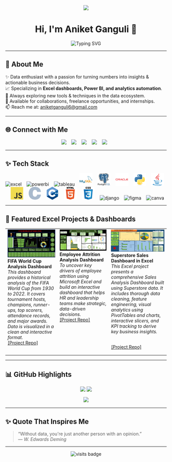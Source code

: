 <p align="center">
  <img src="https://i.ibb.co/SXqHYf4P/229223263-cf2e4b07-2615-4f87-9c38-e37600f8381a.gif" width="300"/>
</p>

<h1 align="center">Hi, I'm Aniket Ganguli 👋</h1>
<p align="center">
  <img src="https://readme-typing-svg.demolab.com?font=Fira+Code&size=24&duration=2000&pause=800&color=4AA96C&center=true&vCenter=true&repeat=true&width=800&background=FFFFFF&lines=Transforming+Raw+Data+into+Insightful+Stories;Excel+%7C+Power+BI+%7C+Data+Visualization;Let's+Build+Awesome+Dashboards+Together!" alt="Typing SVG">
</p>

---

## 💫 About Me

✨ Data enthusiast with a passion for turning numbers into insights & actionable business decisions.<br/>
📈 Specializing in <b>Excel dashboards, Power BI, and analytics automation</b>.<br/>
🔭 Always exploring new tools & techniques in the data ecosystem.<br/>
🤝 Available for collaborations, freelance opportunities, and internships.<br/>
📫 Reach me at: <a href="mailto:aniketganguli6@gmail.com">aniketganguli6@gmail.com</a>

---


## 🌐 Connect with Me

<p align="center">
  <a href="https://facebook.com/ganguli.aniket" target="_blank"><img src="https://raw.githubusercontent.com/rahuldkjain/github-profile-readme-generator/master/src/images/icons/Social/facebook.svg" height="34"/></a>&nbsp;&nbsp;&nbsp;
  <a href="https://www.instagram.com/ganguli.aniket/" target="_blank"><img src="https://raw.githubusercontent.com/rahuldkjain/github-profile-readme-generator/master/src/images/icons/Social/instagram.svg" height="34"/></a>&nbsp;&nbsp;&nbsp;
  <a href="https://www.linkedin.com/in/aniket-ganguli-aa1904271/" target="_blank"><img src="https://raw.githubusercontent.com/rahuldkjain/github-profile-readme-generator/master/src/images/icons/Social/linked-in-alt.svg" height="34"/></a>&nbsp;&nbsp;&nbsp;
  <a href="https://x.com/AniketGanguli" target="_blank"><img src="https://raw.githubusercontent.com/rahuldkjain/github-profile-readme-generator/master/src/images/icons/Social/twitter.svg" height="34"/></a>&nbsp;&nbsp;&nbsp;
  <a href="https://www.geeksforgeeks.org/user/aniketgaickz/" target="_blank"><img src="https://upload.wikimedia.org/wikipedia/commons/4/43/GeeksforGeeks.svg" height="34"/></a>&nbsp;&nbsp;&nbsp;
</p>

---

## ✨ Tech Stack

<p align="left">
  <img src="https://img.icons8.com/color/48/000000/microsoft-excel-2019.png" alt="excel" width="40" />&nbsp;&nbsp;&nbsp;
  <img src="https://img.icons8.com/color/48/000000/power-bi.png" alt="powerbi" width="40" />&nbsp;&nbsp;&nbsp;
  <img src="https://img.icons8.com/color/48/000000/tableau-software.png" alt="tableau" width="40" />&nbsp;&nbsp;&nbsp;
  <img src="https://raw.githubusercontent.com/devicons/devicon/master/icons/mysql/mysql-original-wordmark.svg" alt="mysql" width="40" />&nbsp;&nbsp;&nbsp;
  <img src="https://raw.githubusercontent.com/devicons/devicon/master/icons/postgresql/postgresql-original-wordmark.svg" alt="postgresql" width="40" />&nbsp;&nbsp;&nbsp;
  <img src="https://raw.githubusercontent.com/devicons/devicon/master/icons/oracle/oracle-original.svg" alt="oracle" width="40" />&nbsp;&nbsp;&nbsp;
  <img src="https://raw.githubusercontent.com/devicons/devicon/master/icons/python/python-original.svg" alt="python" width="40" />&nbsp;&nbsp;&nbsp;
  <img src="https://raw.githubusercontent.com/devicons/devicon/master/icons/java/java-original.svg" alt="java" width="40" />&nbsp;&nbsp;&nbsp;
  <img src="https://raw.githubusercontent.com/devicons/devicon/master/icons/javascript/javascript-original.svg" alt="javascript" width="40" />&nbsp;&nbsp;&nbsp;
  <img src="https://raw.githubusercontent.com/devicons/devicon/master/icons/c/c-original.svg" alt="c" width="40" />&nbsp;&nbsp;&nbsp;
  <img src="https://raw.githubusercontent.com/devicons/devicon/master/icons/cplusplus/cplusplus-original.svg" alt="cplusplus" width="40" />&nbsp;&nbsp;&nbsp;
  <img src="https://raw.githubusercontent.com/devicons/devicon/master/icons/html5/html5-original-wordmark.svg" alt="html5" width="40" />&nbsp;&nbsp;&nbsp;
  <img src="https://raw.githubusercontent.com/devicons/devicon/master/icons/css3/css3-original-wordmark.svg" alt="css3" width="40" />&nbsp;&nbsp;&nbsp;
  <img src="https://cdn.worldvectorlogo.com/logos/django.svg" alt="django" width="40" />&nbsp;&nbsp;&nbsp;
  <img src="https://www.vectorlogo.zone/logos/figma/figma-icon.svg" alt="figma" width="40" />&nbsp;&nbsp;&nbsp;
  <img src="https://img.icons8.com/color/48/000000/canva.png" alt="canva" width="40" />
</p>



---
## 🚀 Featured Excel Projects & Dashboards

<table>
  <tr>
    <td valign="top" width="350">
      <img src="https://github.com/AniketGanguli/fifa-worldcup-dashboard/raw/main/Dashboard.png" width="320" alt="Bike Sales Dashboard"/><br>
      <b>FIFA World Cup Analysis Dashboard</b><br>
      <i>This dashboard provides a historical analysis of the FIFA World Cup from 1930 to 2022.
It covers tournament hosts, champions, runner-ups, top scorers, attendance records, and major awards.
Data is visualized in a clean and interactive format.</i><br>
      <a href="https://github.com/AniketGanguli/fifa-worldcup-dashboard">[Project Repo]</a>
    </td>
    <td valign="top" width="350">
      <img src="https://github.com/AniketGanguli/excel-employee-attrition-dashboard/raw/main/Dashboard.png" width="320" alt="Finance Dashboard"/><br>
      <b>Employee Attrition Analysis Dashboard</b><br>
      <i>To uncover key drivers of employee attrition using Microsoft Excel and build an interactive dashboard that helps HR and leadership teams make strategic, data-driven decisions.</i><br>
      <a href="https://github.com/AniketGanguli/excel-employee-attrition-dashboard">[Project Repo]</a>
    </td>
    <td valign="top" width="350">
      <img src="https://github.com/AniketGanguli/Superstore-Sales-Insights-Dashboard/blob/main/Dashboard.png?raw=true" width="320" alt="Customer Feedback Dashboard"/><br>
      <b>Superstore Sales Dashboard in Excel</b><br>
      <i>This Excel project presents a comprehensive Sales Analysis Dashboard built using Superstore data. It includes thorough data cleaning, feature engineering, visual analytics using PivotTables and charts, interactive slicers, and KPI tracking to derive key business insights.

</i><br>
      <a href="https://github.com/AniketGanguli/Superstore-Sales-Insights-Dashboard">[Project Repo]</a>
    </td>
  </tr>
</table>

---

## 📊 GitHub Highlights
<p align="center">
  <img src="https://github-readme-stats.vercel.app/api?username=AniketGanguli&theme=radical&hide_border=false&include_all_commits=true&count_private=true" height="150"/>
  <img src="https://nirzak-streak-stats.vercel.app/?user=AniketGanguli&theme=radical&hide_border=false" height="150"/>
</p>
<p align="center">
  <img src="https://github-readme-stats.vercel.app/api/top-langs/?username=AniketGanguli&theme=radical&hide_border=false&layout=compact" />
</p>

---

## ✨ Quote That Inspires Me
> “Without data, you're just another person with an opinion.”  
> — *W. Edwards Deming*

---

<p align="center">
  <img src="https://img.shields.io/badge/Visits-👁‍🗨%20Welcome-blue" alt="visits badge" />
</p>
